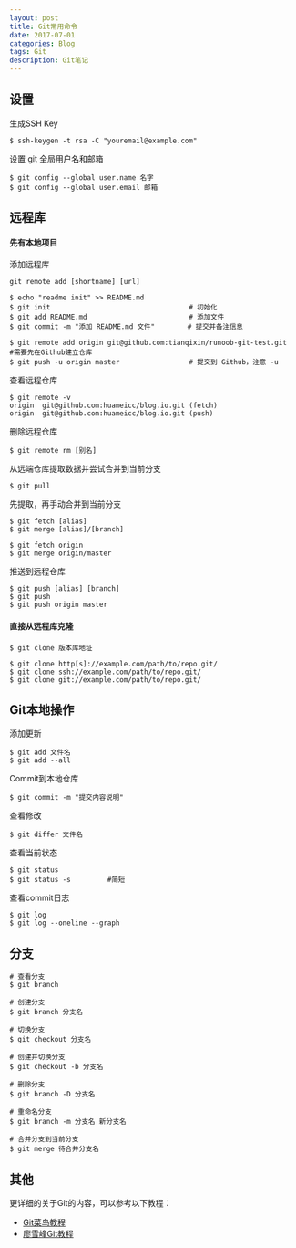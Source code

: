 ```yaml
---
layout: post
title: Git常用命令
date: 2017-07-01
categories: Blog
tags: Git
description: Git笔记
---
```

## 设置

生成SSH Key

	$ ssh-keygen -t rsa -C "youremail@example.com"

设置 git 全局用户名和邮箱

	$ git config --global user.name 名字
	$ git config --global user.email 邮箱


## 远程库

#### 先有本地项目

添加远程库

	git remote add [shortname] [url]

	$ echo "readme init" >> README.md
	$ git init                                  # 初始化
	$ git add README.md                         # 添加文件
	$ git commit -m "添加 README.md 文件"        # 提交并备注信息
	
	$ git remote add origin git@github.com:tianqixin/runoob-git-test.git	#需要先在Github建立仓库
	$ git push -u origin master					# 提交到 Github，注意 -u
	
查看远程仓库

	$ git remote -v
	origin  git@github.com:huameicc/blog.io.git (fetch)
	origin  git@github.com:huameicc/blog.io.git (push)

删除远程仓库

	$ git remote rm [别名]

从远端仓库提取数据并尝试合并到当前分支

	$ git pull

先提取，再手动合并到当前分支

	$ git fetch [alias]
	$ git merge [alias]/[branch] 
	
	$ git fetch origin
	$ git merge origin/master

推送到远程仓库

	$ git push [alias] [branch]
	$ git push
	$ git push origin master

#### 直接从远程库克隆

	$ git clone 版本库地址
	
	$ git clone http[s]://example.com/path/to/repo.git/
	$ git clone ssh://example.com/path/to/repo.git/
	$ git clone git://example.com/path/to/repo.git/
		
## Git本地操作
	
添加更新

	$ git add 文件名
	$ git add --all

Commit到本地仓库

	$ git commit -m "提交内容说明"
	
查看修改

	$ git differ 文件名

查看当前状态

	$ git status
	$ git status -s			#简短
	
查看commit日志

	$ git log
	$ git log --oneline --graph
	
## 分支
	# 查看分支
	$ git branch
	
	# 创建分支
	$ git branch 分支名
	
	# 切换分支
	$ git checkout 分支名
	
	# 创建并切换分支
	$ git checkout -b 分支名

	# 删除分支
	$ git branch -D 分支名

	# 重命名分支
	$ git branch -m 分支名 新分支名

	# 合并分支到当前分支
	$ git merge 待合并分支名
	
## 其他

更详细的关于Git的内容，可以参考以下教程：

* [Git菜鸟教程](http://www.runoob.com/git/git-tutorial.html)
* [廖雪峰Git教程](http://www.liaoxuefeng.com/wiki/0013739516305929606dd18361248578c67b8067c8c017b000/)
	
